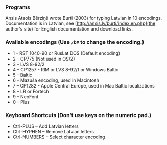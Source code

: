 ﻿### Programs
Ansis Ataols Bērziņš wrote Burti (2003) for typing Latvian in 10 encodings. Documentation is in Latvian, see [http://ansis.lv/burti/index.en.php](the author's site) for English documentation and download links.

### Available encodings (Use `/b#` to change the encoding.)
* 1 – RST 1040-90 or RusLat DOS (Default encoding)
* 2 – CP775 (Not used in OS/2)
* 3 – LVS 8-92/2
* 4 – CP1257 - RIM or LVS 8-92/1 or Windows Baltic
* 5 – Baltic
* 6 – Mazuša encoding, used in Macintosh
* 7 – CP1282 - Apple Central Europe, used in Mac Baltic localizations
* 8 – LR or Fortech
* 9 – NeoFont
* 0 – Plus

### Keyboard Shortcuts (Don't use keys on the numeric pad.)
* Ctrl-PLUS – Add Latvian letters
* Ctrl-HYPHEN – Remove Latvian letters
* Ctrl-NUMBERS – Select character encoding